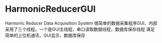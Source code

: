 # HarmonicReducerGUI
Harmonic Reducer Data Acquisition System
很简单的数据采集程序GUI，内部采用了三个线程，一个是GUI主线程，串口读取数据线程，数据库保存线程
满足简单的上位机通讯，GUI显示，数据库保存
